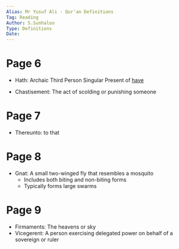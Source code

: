 ```yaml
---
Alias: Mr Yusuf Ali - Qur'an Definitions
Tag: Reading
Author: S.Sunhaloo
Type: Definitions
Date:
---
```


# Page 6

- Hath: Archaic Third Person Singular Present of [have](https://www.google.com/search?sca_esv=584838229&sxsrf=AM9HkKnYVNZaLqN_lHMz_xSd001vSi3dyw:1700738777458&q=have&si=ALGXSlbay8QErRaW9ftxx-jGNHSqzN-YGjTAT7aAVZps13HnFIVsx6njL41E1aXimJvak6yxBKhsF1yDQwZMwEZObsKLftTXNA%3D%3D&expnd=1&biw=1656&bih=931&dpr=1)

- Chastisement: The act of scolding or punishing someone

# Page 7

- Thereunto: to that

# Page 8

- Gnat: A small two-winged fly that resembles a mosquito
	- Includes both biting and non-biting forms
	- Typically forms large swarms

# Page 9

- Firmaments: The heavens or sky
- Vicegerent: A person exercising delegated power on behalf of a sovereign or ruler

